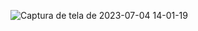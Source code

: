 
![Captura de tela de 2023-07-04 14-01-19](https://github.com/macielbmo/calc-juros-compostos/assets/64103984/b40627cb-c8bd-4c5f-819a-60260680dd1e)

